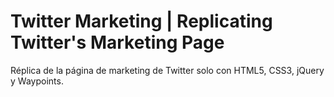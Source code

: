 # Twitter Marketing | Replicating Twitter's Marketing Page

Réplica de la página de marketing de Twitter solo con HTML5, CSS3, jQuery y Waypoints.